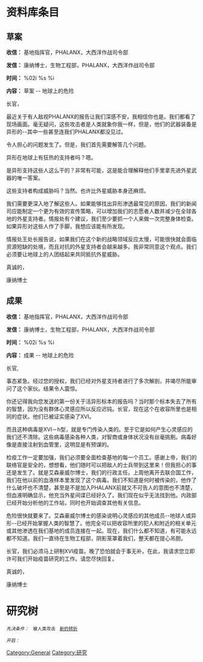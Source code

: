 # 资料库条目

## 草案

**收信：** 基地指挥官，PHALANX，大西洋作战司令部

**发信：** 康纳博士，生物工程部，PHALANX，大西洋作战司令部

**时间：** %02i %s %i

**内容：** 草案 -- 地球上的危险

长官，

最近关于有人敌视PHALANX的报告让我们深感不安，我相信你也是。我们都看了现场画面。毫无疑问，这些攻击者是人类就象你我一样，但是，他们的武器装备是异形的--其中一些甚至连我们PHALANX都没见过。

令人担心的问题发生了。但是，我们首先需要解答几个问题。

异形在地球上有狂热的支持者吗？嗯。

是异形支持这些人这么干的？非常有可能，这是能合理解释他们手里拿先进外星武器的唯一答案。

这些支持者构成威胁吗？当然。也许比外星威胁本身还麻烦。

我们需要更深入地了解这些人。如果能够找出异形渗透最常见的原因，我们的新闻司应能制定一个更为有效的宣传策略，可以增加我们的志愿者人数并减少在全球各地的外星支持者。情报处有个建议，我们至少要抓一个人来做一次完整身体检查。如果异形对这些人作了手脚，我想应该能有所发现。

情报处王处长报告说，如果我们在这个新的战略领域反应太慢，可能很快就会面临资源短缺的处境，而且对抗的外星支持者会越来越多。我非常同意这个观点。我们必须要让地球上的人团结起来共同抵抗外星威胁。

真诚的，

康纳博士

## 成果

**收信：** 基地指挥官，PHALANX，大西洋作战司令部

**发信：** 康纳博士，生物工程部，PHALANX，大西洋作战司令部

**时间：** %02i %s %i

**内容：** 成果 -- 地球上的危险

长官,

事态紧急。经过您的授权，我们已经对外星支持者进行了多次解剖，并竭尽所能审问了这个家伙。结果令人震惊。

你还记得我向您发送的第一份关于活异形标本的报告吗？当时那个标本失去了所有的智慧，因为没有群体心灵感应所以反应迟钝。长官，现在这个在收容所里也是相同的症状。他们已被证实感染了XVI。

而且这种病毒是XVI－h型，就是专门传染人类的。至于它是如何产生心灵感应的我们还不清除。这些病毒感染各种人类，对智商或身体状况没有丝毫挑剔。病毒好像是直接注射到血管里，这明显是有预谋的。

检疫工作一定要加强，我们必须要全面检查基地的每一个员工。感谢上帝，我们的联络官是安全的，想想看，他们随时可以把敌人的士兵带到这里来！但我担心的事还是发生了。就是艾森豪威尔博士，我们的行政主任。上周他离开去联合国工作，我们在他以前的血液样本里发现了这个病毒。我们不知道是何时被传染的，他作了什么破坏也不清楚，甚至是不是加入PHALANX前就又不可告人的意图也不清楚，但血液明确显示，他充当外星间谍已经好久了。我们现在似乎无法找到他。内政部已经开始分析他的工作站，同时也开始调查其他有关信息。

危险很快就要来了。艾森豪威尔博士的感染说明心灵感应的其他成员--地球人或异形--已经开始掌握人类的智慧了。他完全可以把收容所里的犯人和附近的相关单元或其他渗透在我们基地的成员连接在一起。现在，我们什么都不知道，有可能永远都不知道。我们一直待在生物工程部，阴影笼罩着我们，整天都在提心吊胆。

长官，我们必须马上研制XVI疫苗。晚了恐怕就会于事无补。在此，我请求您立即许可我们开始疫苗研究的工作。请您尽快回复。

真诚的，

康纳博士

# 研究树

*`先决条件：`*
` 被人类攻击`
` `[`新的转折`](Translation:News_new_twist_txt/zh_CN "wikilink")

*`开启：`*

[Category:General](Category:General "wikilink")
[Category:研究](Category:研究 "wikilink")